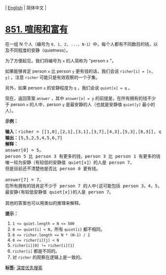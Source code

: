 | [English](README_EN.md) | 简体中文 |

# [851. 喧闹和富有](https://leetcode-cn.com/problems/loud-and-rich)
<p>在一组 N 个人（编号为&nbsp;<code>0, 1, 2, ..., N-1</code>）中，每个人都有不同数目的钱，以及不同程度的安静（quietness）。</p>

<p>为了方便起见，我们将编号为&nbsp;<code>x</code>&nbsp;的人简称为 &quot;person&nbsp;<code>x</code>&nbsp;&quot;。</p>

<p>如果能够肯定 person&nbsp;<code>x</code>&nbsp;比 person&nbsp;<code>y</code>&nbsp;更有钱的话，我们会说&nbsp;<code>richer[i] = [x, y]</code>&nbsp;。注意&nbsp;<code>richer</code>&nbsp;可能只是有效观察的一个子集。</p>

<p>另外，如果 person&nbsp;<code>x</code>&nbsp;的安静程度为&nbsp;<code>q</code>&nbsp;，我们会说&nbsp;<code>quiet[x] = q</code>&nbsp;。</p>

<p>现在，返回答案&nbsp;<code>answer</code>&nbsp;，其中&nbsp;<code>answer[x] = y</code>&nbsp;的前提是，在所有拥有的钱不少于&nbsp;person&nbsp;<code>x</code>&nbsp;的人中，person&nbsp;<code>y</code>&nbsp;是最安静的人（也就是安静值&nbsp;<code>quiet[y]</code>&nbsp;最小的人）。</p>

<p><strong>示例：</strong></p>

<pre><strong>输入：</strong>richer = [[1,0],[2,1],[3,1],[3,7],[4,3],[5,3],[6,3]], quiet = [3,2,5,4,6,1,7,0]
<strong>输出：</strong>[5,5,2,5,4,5,6,7]
<strong>解释： </strong>
answer[0] = 5，
person 5 比 person 3 有更多的钱，person 3 比 person 1 有更多的钱，person 1 比 person 0 有更多的钱。
唯一较为安静（有较低的安静值 quiet[x]）的人是 person 7，
但是目前还不清楚他是否比 person 0 更有钱。

answer[7] = 7，
在所有拥有的钱肯定不少于 person 7 的人中(这可能包括 person 3，4，5，6 以及 7)，
最安静(有较低安静值 quiet[x])的人是 person 7。

其他的答案也可以用类似的推理来解释。
</pre>

<p><strong>提示：</strong></p>

<ol>
	<li><code>1 &lt;= quiet.length = N &lt;= 500</code></li>
	<li><code>0 &lt;= quiet[i] &lt; N</code>，所有&nbsp;<code>quiet[i]</code>&nbsp;都不相同。</li>
	<li><code>0 &lt;= richer.length &lt;= N * (N-1) / 2</code></li>
	<li><code>0 &lt;= richer[i][j] &lt; N</code></li>
	<li><code>richer[i][0] != richer[i][1]</code></li>
	<li><code>richer[i]</code>&nbsp;都是不同的。</li>
	<li>对&nbsp;<code>richer</code>&nbsp;的观察在逻辑上是一致的。</li>
</ol>

**标签:**  [深度优先搜索](https://leetcode-cn.com/tag/depth-first-search) 